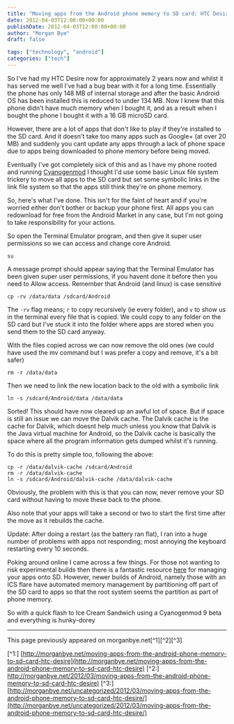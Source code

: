 ```yaml
---
title: "Moving apps from the Android phone memory to SD card: HTC Desire"
date: 2012-04-03T12:00:00+00:00
publishDate: 2012-04-03T12:00:00+00:00
author: "Morgan Bye"
draft: false

tags: ["technology", "android"]
categories: ["tech"]
---
```


So I've had my HTC Desire now for approximately 2 years now and whilst it has served me well I've had a bug bear with it for a long time. Essentially the phone has only 148 MB of internal storage and after the basic Android OS has been installed this is reduced to under 134 MB. Now I knew that this phone didn't have much memory when I bought it, and as a result when I bought the phone I bought it with a 16 GB microSD card.

However, there are a lot of apps that don't like to play if they're installed to the SD card. And it doesn't take too many apps such as Google+ (at over 20 MB) and suddenly you cant update any apps through a lack of phone space due to apps being downloaded to phone memory before being moved.

Eventually I've got completely sick of this and as I have my phone rooted and running [Cyanogenmod](http://www.cyanogenmod.com/) I thought I'd use some basic Linux file system trickery to move all apps to the SD card but set some symbolic links in the link file system so that the apps still think they're on phone memory.

So, here's what I've done. This isn't for the faint of heart and if you're worried either don't bother or backup your phone first. All apps you can redownload for free from the Android Market in any case, but I'm not going to take responsibility for your actions.

So open the Terminal Emulator program, and then give it super user permissions so we can access and change core Android.
```
su
```

A message prompt should appear saying that the Terminal Emulator has been given super user permissions, if you havent done it before then you need to Allow access. Remember that Android (and linux) is case sensitive
```
cp -rv /data/data /sdcard/Android
```

The `-rv` flag means; `r` to copy recursively (ie every folder), and `v` to show us in the terminal every file that is copied. We could copy to any folder on the SD card but I've stuck it into the folder where apps are stored when you send them to the SD card anyway.

With the files copied across we can now remove the old ones (we could have used the mv command but I was prefer a copy and remove, it's a bit safer)
```
rm -r /data/data
```

Then we need to link the new location back to the old with a symbolic link
```
ln -s /sdcard/Android/data /data/data
```

Sorted! This should have now cleared up an awful lot of space. But if space is still an issue we can move the Dalvik cache. The Dalvik cache is the cache for Dalvik, which doesnt help much unless you know that Dalvik is the Java virtual machine for Android, so the Dalvik cache is basically the space where all the program information gets dumped whilst it's running.

To do this is pretty simple too, following the above:
```
cp -r /data/dalvik-cache /sdcard/Android
rm -r /data/dalvik-cache
ln -s /sdcard/Android/dalvik-cache /data/dalvik-cache
```

Obviously, the problem with this is that you can now, never remove your SD card without having to move these back to the phone.

Also note that your apps will take a second or two to start the first time after the move as it rebuilds the cache.

Update: After doing a restart (as the battery ran flat), I ran into a huge number of problems with apps not responding; most annoying the keyboard restarting every 10 seconds.

Poking around online I came across a few things. For those not wanting to risk experimental builds then there is a fantastic resource [here](https://web.archive.org/web/20131005165600/http://android.modaco.com/topic/331205-guide-how-to-get-more-free-space-for-your-apps/) for managing your apps onto SD. However, newer builds of Android, namely those with an ICS flare have automated memory management by partitioning off part of the SD card to apps so that the root system seems the partition as part of phone memory.

So with a quick flash to Ice Cream Sandwich using a Cyanogenmod 9 beta and everything is hunky-dorey


----
This page previously appeared on morganbye.net[^1][^2][^3]

[^1:] [http://morganbye.net/moving-apps-from-the-android-phone-memory-to-sd-card-htc-desire](http://morganbye.net/moving-apps-from-the-android-phone-memory-to-sd-card-htc-desire)
[^2:] [http://morganbye.net/2012/03/moving-apps-from-the-android-phone-memory-to-sd-card-htc-desire)](http://morganbye.net/2012/03/moving-apps-from-the-android-phone-memory-to-sd-card-htc-desire)
[^3:] [http://morganbye.net/uncategorized/2012/03/moving-apps-from-the-android-phone-memory-to-sd-card-htc-desire/](http://morganbye.net/uncategorized/2012/03/moving-apps-from-the-android-phone-memory-to-sd-card-htc-desire/)
